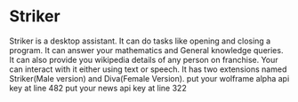 # Striker
Striker is a desktop assistant. It can do tasks like opening and closing a program. It can answer your mathematics and General knowledge queries. It can also provide you wikipedia details of any person on franchise. Your can interact with it either using text or speech. It has two extensions named Striker(Male version) and Diva(Female Version).
put your wolframe alpha api key at line 482
put your news api key at line 322
